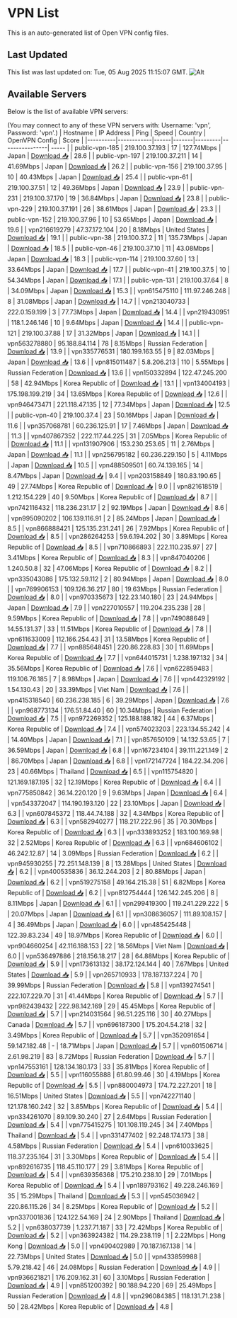 # VPN List

This is an auto-generated list of Open VPN config files.

## Last Updated

This list was last updated on: Tue, 05 Aug 2025 11:15:07 GMT.
![Alt](https://repobeats.axiom.co/api/embed/186b98318ef1479477931607c1ad7d823f12451f.svg "Repobeats analytics image")

## Available Servers

Below is the list of available VPN servers:

(You may connect to any of these VPN servers with: Username: 'vpn', Password: 'vpn'.)
| Hostname | IP Address | Ping | Speed | Country | OpenVPN Config | Score |
|----------|------------|------|-------|---------|----------------| ----- |
| public-vpn-185 | 219.100.37.193 | 17 | 127.74Mbps | Japan | [Download 📥](./configs/server_0_JP.ovpn) | 28.6 |
| public-vpn-197 | 219.100.37.211 | 14 | 41.69Mbps | Japan | [Download 📥](./configs/server_1_JP.ovpn) | 26.2 |
| public-vpn-156 | 219.100.37.95 | 10 | 40.43Mbps | Japan | [Download 📥](./configs/server_2_JP.ovpn) | 25.4 |
| public-vpn-61 | 219.100.37.51 | 12 | 49.36Mbps | Japan | [Download 📥](./configs/server_3_JP.ovpn) | 23.9 |
| public-vpn-231 | 219.100.37.170 | 19 | 36.84Mbps | Japan | [Download 📥](./configs/server_4_JP.ovpn) | 23.8 |
| public-vpn-229 | 219.100.37.191 | 26 | 38.61Mbps | Japan | [Download 📥](./configs/server_5_JP.ovpn) | 23.3 |
| public-vpn-152 | 219.100.37.96 | 10 | 53.65Mbps | Japan | [Download 📥](./configs/server_6_JP.ovpn) | 19.6 |
| vpn216619279 | 47.37.172.104 | 20 | 8.18Mbps | United States | [Download 📥](./configs/server_7_US.ovpn) | 19.1 |
| public-vpn-38 | 219.100.37.2 | 11 | 135.73Mbps | Japan | [Download 📥](./configs/server_8_JP.ovpn) | 18.5 |
| public-vpn-46 | 219.100.37.10 | 11 | 43.08Mbps | Japan | [Download 📥](./configs/server_9_JP.ovpn) | 18.3 |
| public-vpn-114 | 219.100.37.60 | 13 | 33.64Mbps | Japan | [Download 📥](./configs/server_10_JP.ovpn) | 17.7 |
| public-vpn-41 | 219.100.37.5 | 10 | 54.34Mbps | Japan | [Download 📥](./configs/server_11_JP.ovpn) | 17.1 |
| public-vpn-131 | 219.100.37.64 | 8 | 34.09Mbps | Japan | [Download 📥](./configs/server_12_JP.ovpn) | 15.3 |
| vpn615475110 | 111.97.246.248 | 8 | 31.08Mbps | Japan | [Download 📥](./configs/server_13_JP.ovpn) | 14.7 |
| vpn213040733 | 222.0.159.199 | 3 | 77.73Mbps | Japan | [Download 📥](./configs/server_14_JP.ovpn) | 14.4 |
| vpn219430951 | 118.1.246.146 | 10 | 9.64Mbps | Japan | [Download 📥](./configs/server_15_JP.ovpn) | 14.4 |
| public-vpn-121 | 219.100.37.88 | 17 | 31.32Mbps | Japan | [Download 📥](./configs/server_16_JP.ovpn) | 14.1 |
| vpn563278880 | 95.188.84.114 | 78 | 8.15Mbps | Russian Federation | [Download 📥](./configs/server_17_RU.ovpn) | 13.9 |
| vpn335776531 | 180.199.163.55 | 9 | 82.03Mbps | Japan | [Download 📥](./configs/server_18_JP.ovpn) | 13.6 |
| vpn815011487 | 5.8.206.213 | 110 | 5.55Mbps | Russian Federation | [Download 📥](./configs/server_19_RU.ovpn) | 13.6 |
| vpn150332894 | 122.47.245.200 | 58 | 42.94Mbps | Korea Republic of | [Download 📥](./configs/server_20_KR.ovpn) | 13.1 |
| vpn134004193 | 175.198.199.219 | 34 | 13.65Mbps | Korea Republic of | [Download 📥](./configs/server_21_KR.ovpn) | 12.6 |
| vpn946473471 | 221.118.47.135 | 12 | 77.34Mbps | Japan | [Download 📥](./configs/server_22_JP.ovpn) | 12.5 |
| public-vpn-40 | 219.100.37.4 | 23 | 50.16Mbps | Japan | [Download 📥](./configs/server_23_JP.ovpn) | 11.6 |
| vpn357068781 | 60.236.125.91 | 17 | 7.46Mbps | Japan | [Download 📥](./configs/server_24_JP.ovpn) | 11.3 |
| vpn407867352 | 222.117.44.225 | 31 | 7.05Mbps | Korea Republic of | [Download 📥](./configs/server_25_KR.ovpn) | 11.1 |
| vpn131907906 | 153.230.253.65 | 11 | 2.76Mbps | Japan | [Download 📥](./configs/server_26_JP.ovpn) | 11.1 |
| vpn256795182 | 60.236.229.150 | 5 | 4.11Mbps | Japan | [Download 📥](./configs/server_27_JP.ovpn) | 10.5 |
| vpn488509501 | 60.74.139.165 | 14 | 8.47Mbps | Japan | [Download 📥](./configs/server_28_JP.ovpn) | 9.4 |
| vpn203158849 | 180.83.190.65 | 49 | 27.74Mbps | Korea Republic of | [Download 📥](./configs/server_29_KR.ovpn) | 9.0 |
| vpn821618519 | 1.212.154.229 | 40 | 9.50Mbps | Korea Republic of | [Download 📥](./configs/server_30_KR.ovpn) | 8.7 |
| vpn742116432 | 118.236.231.17 | 2 | 92.19Mbps | Japan | [Download 📥](./configs/server_31_JP.ovpn) | 8.6 |
| vpn995090202 | 106.139.116.91 | 2 | 85.24Mbps | Japan | [Download 📥](./configs/server_32_JP.ovpn) | 8.5 |
| vpn866888421 | 125.135.231.241 | 26 | 7.92Mbps | Korea Republic of | [Download 📥](./configs/server_33_KR.ovpn) | 8.5 |
| vpn286264253 | 59.6.194.202 | 30 | 3.89Mbps | Korea Republic of | [Download 📥](./configs/server_34_KR.ovpn) | 8.5 |
| vpn710866893 | 222.110.235.97 | 27 | 3.41Mbps | Korea Republic of | [Download 📥](./configs/server_35_KR.ovpn) | 8.3 |
| vpn847040206 | 1.240.50.8 | 32 | 47.06Mbps | Korea Republic of | [Download 📥](./configs/server_36_KR.ovpn) | 8.2 |
| vpn335043086 | 175.132.59.112 | 2 | 80.94Mbps | Japan | [Download 📥](./configs/server_37_JP.ovpn) | 8.0 |
| vpn769906153 | 109.126.36.217 | 80 | 19.63Mbps | Russian Federation | [Download 📥](./configs/server_38_RU.ovpn) | 8.0 |
| vpn970335673 | 122.23.140.180 | 23 | 24.94Mbps | Japan | [Download 📥](./configs/server_39_JP.ovpn) | 7.9 |
| vpn227010557 | 119.204.235.238 | 28 | 9.59Mbps | Korea Republic of | [Download 📥](./configs/server_40_KR.ovpn) | 7.8 |
| vpn749088649 | 14.55.131.37 | 33 | 11.51Mbps | Korea Republic of | [Download 📥](./configs/server_41_KR.ovpn) | 7.8 |
| vpn611633009 | 112.166.254.43 | 31 | 13.58Mbps | Korea Republic of | [Download 📥](./configs/server_42_KR.ovpn) | 7.7 |
| vpn885648451 | 220.86.228.83 | 30 | 11.69Mbps | Korea Republic of | [Download 📥](./configs/server_43_KR.ovpn) | 7.7 |
| vpn644015731 | 1.238.197.132 | 34 | 35.56Mbps | Korea Republic of | [Download 📥](./configs/server_44_KR.ovpn) | 7.6 |
| vpn622859483 | 119.106.76.185 | 7 | 8.98Mbps | Japan | [Download 📥](./configs/server_45_JP.ovpn) | 7.6 |
| vpn442329192 | 1.54.130.43 | 20 | 33.39Mbps | Viet Nam | [Download 📥](./configs/server_46_VN.ovpn) | 7.6 |
| vpn415318540 | 60.236.238.185 | 6 | 39.29Mbps | Japan | [Download 📥](./configs/server_47_JP.ovpn) | 7.6 |
| vpn968773134 | 176.51.84.40 | 60 | 10.34Mbps | Russian Federation | [Download 📥](./configs/server_48_RU.ovpn) | 7.5 |
| vpn972269352 | 125.188.188.182 | 44 | 6.37Mbps | Korea Republic of | [Download 📥](./configs/server_49_KR.ovpn) | 7.4 |
| vpn574023203 | 223.134.55.242 | 4 | 14.40Mbps | Japan | [Download 📥](./configs/server_50_JP.ovpn) | 7.1 |
| vpn857650109 | 14.132.53.65 | 7 | 36.59Mbps | Japan | [Download 📥](./configs/server_51_JP.ovpn) | 6.8 |
| vpn167234104 | 39.111.221.149 | 2 | 86.70Mbps | Japan | [Download 📥](./configs/server_52_JP.ovpn) | 6.8 |
| vpn172147724 | 184.22.34.206 | 23 | 40.66Mbps | Thailand | [Download 📥](./configs/server_53_TH.ovpn) | 6.5 |
| vpn115754820 | 121.169.187.195 | 32 | 12.19Mbps | Korea Republic of | [Download 📥](./configs/server_54_KR.ovpn) | 6.4 |
| vpn775850842 | 36.14.220.120 | 9 | 9.63Mbps | Japan | [Download 📥](./configs/server_55_JP.ovpn) | 6.4 |
| vpn543372047 | 114.190.193.120 | 22 | 23.10Mbps | Japan | [Download 📥](./configs/server_56_JP.ovpn) | 6.3 |
| vpn607845372 | 118.44.74.188 | 32 | 4.34Mbps | Korea Republic of | [Download 📥](./configs/server_57_KR.ovpn) | 6.3 |
| vpn582940277 | 118.217.222.96 | 35 | 70.30Mbps | Korea Republic of | [Download 📥](./configs/server_58_KR.ovpn) | 6.3 |
| vpn333893252 | 183.100.169.98 | 32 | 2.52Mbps | Korea Republic of | [Download 📥](./configs/server_59_KR.ovpn) | 6.3 |
| vpn684606102 | 46.242.12.87 | 14 | 3.09Mbps | Russian Federation | [Download 📥](./configs/server_60_RU.ovpn) | 6.2 |
| vpn945930255 | 72.251.148.139 | 8 | 13.28Mbps | United States | [Download 📥](./configs/server_61_US.ovpn) | 6.2 |
| vpn400535836 | 36.12.244.203 | 2 | 80.88Mbps | Japan | [Download 📥](./configs/server_62_JP.ovpn) | 6.2 |
| vpn519275158 | 49.164.215.38 | 51 | 6.82Mbps | Korea Republic of | [Download 📥](./configs/server_63_KR.ovpn) | 6.2 |
| vpn812754444 | 126.142.245.206 | 8 | 8.11Mbps | Japan | [Download 📥](./configs/server_64_JP.ovpn) | 6.1 |
| vpn299419300 | 119.241.229.222 | 5 | 20.07Mbps | Japan | [Download 📥](./configs/server_65_JP.ovpn) | 6.1 |
| vpn308636057 | 111.89.108.157 | 4 | 36.49Mbps | Japan | [Download 📥](./configs/server_66_JP.ovpn) | 6.0 |
| vpn485425448 | 122.39.83.234 | 49 | 18.97Mbps | Korea Republic of | [Download 📥](./configs/server_67_KR.ovpn) | 6.0 |
| vpn904660254 | 42.116.188.153 | 22 | 18.56Mbps | Viet Nam | [Download 📥](./configs/server_68_VN.ovpn) | 6.0 |
| vpn536497886 | 218.156.18.217 | 28 | 64.88Mbps | Korea Republic of | [Download 📥](./configs/server_69_KR.ovpn) | 5.9 |
| vpn173613132 | 38.172.124.144 | 40 | 7.67Mbps | United States | [Download 📥](./configs/server_70_US.ovpn) | 5.9 |
| vpn265710933 | 178.187.137.224 | 70 | 39.99Mbps | Russian Federation | [Download 📥](./configs/server_71_RU.ovpn) | 5.8 |
| vpn139274541 | 222.107.229.70 | 31 | 41.44Mbps | Korea Republic of | [Download 📥](./configs/server_72_KR.ovpn) | 5.7 |
| vpn982439432 | 222.98.142.169 | 29 | 45.45Mbps | Korea Republic of | [Download 📥](./configs/server_73_KR.ovpn) | 5.7 |
| vpn214031564 | 96.51.225.116 | 30 | 40.27Mbps | Canada | [Download 📥](./configs/server_74_CA.ovpn) | 5.7 |
| vpn696187300 | 175.204.54.218 | 32 | 3.49Mbps | Korea Republic of | [Download 📥](./configs/server_75_KR.ovpn) | 5.7 |
| vpn352091654 | 59.147.182.48 | - | 18.71Mbps | Japan | [Download 📥](./configs/server_76_JP.ovpn) | 5.7 |
| vpn601506714 | 2.61.98.219 | 83 | 8.72Mbps | Russian Federation | [Download 📥](./configs/server_77_RU.ovpn) | 5.7 |
| vpn147553161 | 128.134.180.173 | 33 | 35.81Mbps | Korea Republic of | [Download 📥](./configs/server_78_KR.ovpn) | 5.5 |
| vpn116055888 | 61.80.99.46 | 30 | 4.19Mbps | Korea Republic of | [Download 📥](./configs/server_79_KR.ovpn) | 5.5 |
| vpn880004973 | 174.72.227.201 | 18 | 16.51Mbps | United States | [Download 📥](./configs/server_80_US.ovpn) | 5.5 |
| vpn742271140 | 121.178.160.242 | 32 | 3.85Mbps | Korea Republic of | [Download 📥](./configs/server_81_KR.ovpn) | 5.4 |
| vpn334261070 | 89.109.30.240 | 27 | 2.64Mbps | Russian Federation | [Download 📥](./configs/server_82_RU.ovpn) | 5.4 |
| vpn775415275 | 101.108.119.245 | 34 | 7.40Mbps | Thailand | [Download 📥](./configs/server_83_TH.ovpn) | 5.4 |
| vpn331477402 | 92.248.174.173 | 38 | 4.58Mbps | Russian Federation | [Download 📥](./configs/server_84_RU.ovpn) | 5.4 |
| vpn610033625 | 118.37.235.164 | 31 | 3.30Mbps | Korea Republic of | [Download 📥](./configs/server_85_KR.ovpn) | 5.4 |
| vpn892616735 | 118.45.110.177 | 29 | 3.81Mbps | Korea Republic of | [Download 📥](./configs/server_86_KR.ovpn) | 5.4 |
| vpn639356368 | 175.210.238.10 | 29 | 7.01Mbps | Korea Republic of | [Download 📥](./configs/server_87_KR.ovpn) | 5.4 |
| vpn189793162 | 49.228.246.169 | 35 | 15.29Mbps | Thailand | [Download 📥](./configs/server_88_TH.ovpn) | 5.3 |
| vpn545036942 | 220.86.115.26 | 34 | 8.25Mbps | Korea Republic of | [Download 📥](./configs/server_89_KR.ovpn) | 5.2 |
| vpn337001836 | 124.122.54.169 | 24 | 2.90Mbps | Thailand | [Download 📥](./configs/server_90_TH.ovpn) | 5.2 |
| vpn638037739 | 1.237.71.187 | 33 | 72.42Mbps | Korea Republic of | [Download 📥](./configs/server_91_KR.ovpn) | 5.2 |
| vpn363924382 | 114.29.238.119 | 1 | 2.22Mbps | Hong Kong | [Download 📥](./configs/server_92_HK.ovpn) | 5.0 |
| vpn490402989 | 70.187.167.138 | 14 | 22.73Mbps | United States | [Download 📥](./configs/server_93_US.ovpn) | 5.0 |
| vpn433859988 | 5.79.218.42 | 46 | 24.08Mbps | Russian Federation | [Download 📥](./configs/server_94_RU.ovpn) | 4.9 |
| vpn936621821 | 176.209.162.31 | 60 | 3.10Mbps | Russian Federation | [Download 📥](./configs/server_95_RU.ovpn) | 4.9 |
| vpn851200392 | 90.188.94.220 | 69 | 25.49Mbps | Russian Federation | [Download 📥](./configs/server_96_RU.ovpn) | 4.8 |
| vpn296084385 | 118.131.71.238 | 50 | 28.42Mbps | Korea Republic of | [Download 📥](./configs/server_97_KR.ovpn) | 4.8 |

